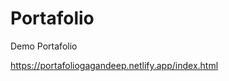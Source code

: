 # Portafolio <br/>
Demo Portafolio <br/>

https://portafoliogagandeep.netlify.app/index.html

<br/>



